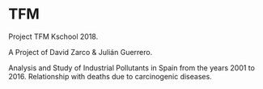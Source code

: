 # TFM
Project TFM Kschool 2018.

A Project of David Zarco & Julián Guerrero.

Analysis and Study of Industrial Pollutants in Spain from the years 2001 to 2016.
Relationship with deaths due to carcinogenic diseases.
